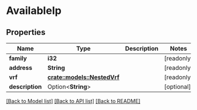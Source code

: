 # AvailableIp

## Properties

Name | Type | Description | Notes
------------ | ------------- | ------------- | -------------
**family** | **i32** |  | [readonly]
**address** | **String** |  | [readonly]
**vrf** | [**crate::models::NestedVrf**](NestedVRF.md) |  | [readonly]
**description** | Option<**String**> |  | [optional]

[[Back to Model list]](../README.md#documentation-for-models) [[Back to API list]](../README.md#documentation-for-api-endpoints) [[Back to README]](../README.md)


